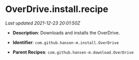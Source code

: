 # OverDrive.install.recipe

_Last updated 2021-12-23 20:01:50Z_

- **Description**: Downloads and installs the OverDrive.

- **Identifier**: `com.github.hansen-m.install.OverDrive`

- **Parent Recipes**: `com.github.hansen-m.download.OverDrive`
